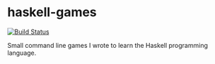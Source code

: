 # haskell-games

[![Build Status][status-png]][status]

Small command line games I wrote to learn the Haskell programming language.

  [status]: https://travis-ci.org/jecaro/haskell-games?branch=master
  [status-png]: https://travis-ci.org/jecaro/haskell-games.svg?branch=master

